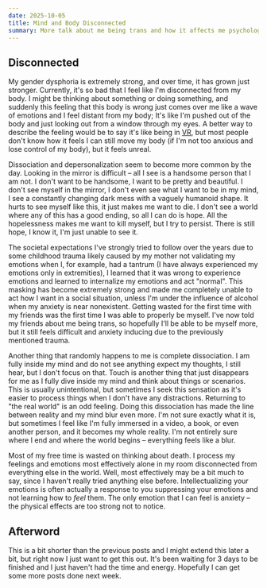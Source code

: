 ```yaml
---
date: 2025-10-05
title: Mind and Body Disconnected
summary: More talk about me being trans and how it affects me psychologically
---
```

## Disconnected
My gender dysphoria is extremely strong, and over time, it has grown just stronger. Currently, it's
so bad that I feel like I'm disconnected from my body. I might be thinking about something or doing
something, and suddenly this feeling that this body is wrong just comes over me like a wave of emotions
and I feel distant from my body; It's like I'm pushed out of the body and just looking out from a window
through my eyes. A better way to describe the feeling would be to say it's like being in
<span style="text-decoration: underline;" title="Virtual Reality">VR</span>,
but most people don't know how it feels I can still move my body (if I'm not too anxious and lose
control of my body), but it feels unreal.

Dissociation and depersonalization seem to become more common by the day. Looking in the mirror is
difficult – all I see is a handsome person that I am not. I don't want to be handsome, I want to be
pretty and beautiful. I don't see myself in the mirror, I don't even see what I want to be in my mind,
I see a constantly changing dark mess with a vaguely humanoid shape. It hurts to see myself like this,
it just makes me want to die. I don't see a world where any of this has a good ending, so all I can
do is hope. All the hopelessness makes me want to kill myself, but I try to persist. There is still
hope, I know it, I'm just unable to see it.

The societal expectations I've strongly tried to follow over the years due to some childhood trauma
likely caused by my mother not validating my emotions when I, for example, had a tantrum (I have always
experienced my emotions only in extremities), I learned that it was wrong to experience emotions and
learned to internalize my emotions and act "normal". This masking has become extremely strong and made
me completely unable to act how I want in a social situation, unless I'm under the influence of alcohol
when my anxiety is near nonexistent. Getting wasted for the first time with my friends was the first
time I was able to properly be myself. I've now told my friends about me being trans, so hopefully
I'll be able to be myself more, but it still feels difficult and anxiety inducing due to the previously
mentioned trauma.

Another thing that randomly happens to me is complete dissociation. I am fully inside my mind and do
not see anything expect my thoughts, I still hear, but I don't focus on that. Touch is another thing
that just disappears for me as I fully dive inside my mind and think about things or scenarios. This
is usually unintentional, but sometimes I seek this sensation as it's easier to process things when
I don't have any distractions. Returning to "the real world" is an odd feeling. Doing this dissociation
has made the line between reality and my mind blur even more. I'm not sure exactly what it is, but
sometimes I feel like I'm fully immersed in a video, a book, or even another person, and it becomes my
whole reality. I'm not entirely sure where I end and where the world begins – everything feels like a blur.

Most of my free time is wasted on thinking about death. I process my feelings and emotions most effectively
alone in my room disconnected from everything else in the world. Well, most effectively may be a bit
much to say, since I haven't really tried anything else before. Intellectualizing your emotions is often
actually a response to you suppressing your emotions and not learning how to *feel* them. The only emotion
that I can feel is anxiety – the physical effects are too strong not to notice.


## Afterword
This is a bit shorter than the previous posts and I might extend this later a bit, but right now I just
want to get this out. It's been waiting for 3 days to be finished and I just haven't had the time and
energy. Hopefully I can get some more posts done next week.

